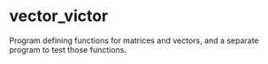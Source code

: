 # vector_victor
Program defining functions for matrices and vectors, and a separate program to test those functions.
